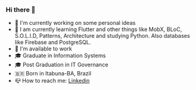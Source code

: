 ### Hi there :wave:

- 🔭 I'm currently working on some personal ideas
- 🌱 I am currently learning Flutter and other things like MobX, BLoC, S.O.L.I.D, Patterns, Architecture and studying Python. Also databases like Firebase and PostgreSQL.
- 🎯 I'm available to work
- 🎓 Graduate in Information Systems
- 🎓 Post Graduation in IT Governance
- 🇧🇷 Born in Itabuna-BA, Brazil
- 📪 How to reach me: [Linkedin](https://br.linkedin.com/in/luciano01)
